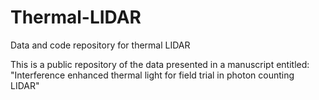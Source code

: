 # Thermal-LIDAR
Data and code repository for thermal LIDAR

This is a public repository of the data presented in a manuscript entitled: "Interference enhanced thermal light for field trial in photon counting LIDAR"

